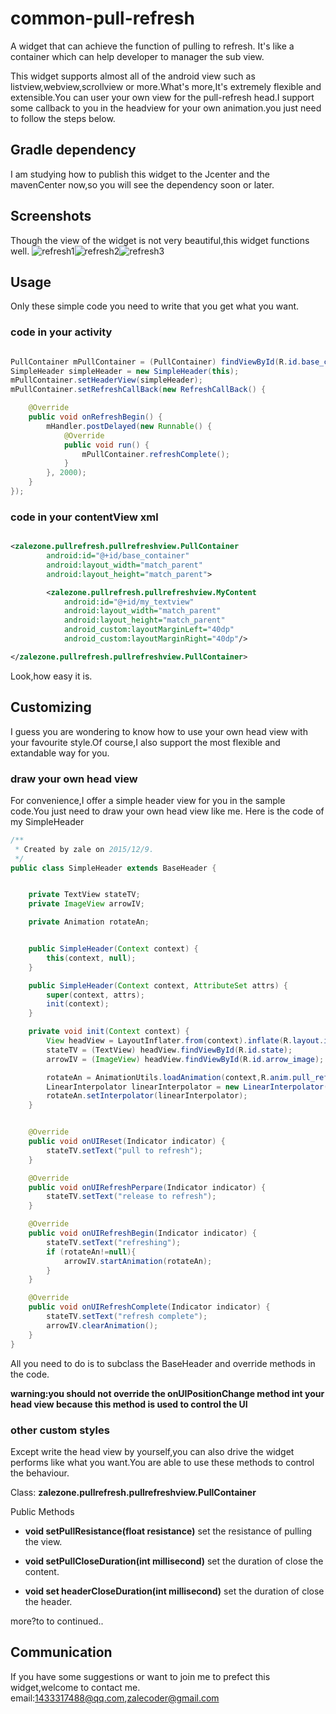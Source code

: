 # common-pull-refresh

A widget that can achieve the function of pulling to refresh. It's like a container which can help developer to manager the sub view.

This widget supports almost all of the android view such as listview,webview,scrollview or more.What's more,It's extremely flexible and extensible.You can user your own view for the pull-refresh head.I support some
callback to you in the headview for your own animation.you just need to follow the steps below.


## Gradle dependency
I am studying how to publish this widget to the Jcenter and the mavenCenter now,so you will see the dependency soon or later.

## Screenshots
Though the view of the widget is not very beautiful,this widget functions well.
![refresh1](https://github.com/zhangliukun/zhangliukun.github.io/tree/master/image/pullrefresh1.gif)![refresh2](https://github.com/zhangliukun/zhangliukun.github.io/tree/master/image/pullrefresh2.gif)![refresh3](https://github.com/zhangliukun/zhangliukun.github.io/tree/master/image/pullrefresh3.gif)

## Usage

Only these simple code you need to write that you get what you want.


### code in your activity
```java

PullContainer mPullContainer = (PullContainer) findViewById(R.id.base_container);
SimpleHeader simpleHeader = new SimpleHeader(this);
mPullContainer.setHeaderView(simpleHeader);
mPullContainer.setRefreshCallBack(new RefreshCallBack() {

    @Override
    public void onRefreshBegin() {
        mHandler.postDelayed(new Runnable() {
            @Override
            public void run() {
                mPullContainer.refreshComplete();
            }
        }, 2000);
    }
});
```
### code in your contentView xml

```xml

<zalezone.pullrefresh.pullrefreshview.PullContainer
        android:id="@+id/base_container"
        android:layout_width="match_parent"
        android:layout_height="match_parent">

        <zalezone.pullrefresh.pullrefreshview.MyContent
            android:id="@+id/my_textview"
            android:layout_width="match_parent"
            android:layout_height="match_parent"
            android_custom:layoutMarginLeft="40dp"
            android_custom:layoutMarginRight="40dp"/>

</zalezone.pullrefresh.pullrefreshview.PullContainer>
```
Look,how easy it is.

## Customizing
I guess you are wondering to know how to use your own head view with your favourite style.Of course,I also
support the most flexible and extandable way for you.

### draw your own head view
For convenience,I offer a simple header view for you in the sample code.You just need to draw your own head view like me.
Here is the code of my SimpleHeader

```java
/**
 * Created by zale on 2015/12/9.
 */
public class SimpleHeader extends BaseHeader {


    private TextView stateTV;
    private ImageView arrowIV;

    private Animation rotateAn;


    public SimpleHeader(Context context) {
        this(context, null);
    }

    public SimpleHeader(Context context, AttributeSet attrs) {
        super(context, attrs);
        init(context);
    }

    private void init(Context context) {
        View headView = LayoutInflater.from(context).inflate(R.layout.item_simple_headview, this);
        stateTV = (TextView) headView.findViewById(R.id.state);
        arrowIV = (ImageView) headView.findViewById(R.id.arrow_image);

        rotateAn = AnimationUtils.loadAnimation(context,R.anim.pull_refresh_arrow_anim);
        LinearInterpolator linearInterpolator = new LinearInterpolator();
        rotateAn.setInterpolator(linearInterpolator);
    }


    @Override
    public void onUIReset(Indicator indicator) {
        stateTV.setText("pull to refresh");
    }

    @Override
    public void onUIRefreshPerpare(Indicator indicator) {
        stateTV.setText("release to refresh");
    }

    @Override
    public void onUIRefreshBegin(Indicator indicator) {
        stateTV.setText("refreshing");
        if (rotateAn!=null){
            arrowIV.startAnimation(rotateAn);
        }
    }

    @Override
    public void onUIRefreshComplete(Indicator indicator) {
        stateTV.setText("refresh complete");
        arrowIV.clearAnimation();
    }
}
```

All you need to do is to subclass the BaseHeader and override methods in the code.

**warning:you should not override the onUIPositionChange method int your head view because this method is used to control the UI** 

### other custom styles
Except write the head view by yourself,you can also drive the widget performs like what you want.You are able to use these methods to 
control the behaviour.

Class: **zalezone.pullrefresh.pullrefreshview.PullContainer**

Public Methods

- **void setPullResistance(float resistance)**
    set the resistance of pulling the view.

- **void setPullCloseDuration(int millisecond)**
    set the duration of close the content.

- **void set headerCloseDuration(int millisecond)**
    set the duration of close the header. 

more?to to continued..

## Communication
If you have some suggestions or want to join me to prefect this widget,welcome to contact me.
email:1433317488@qq.com,zalecoder@gmail.com

